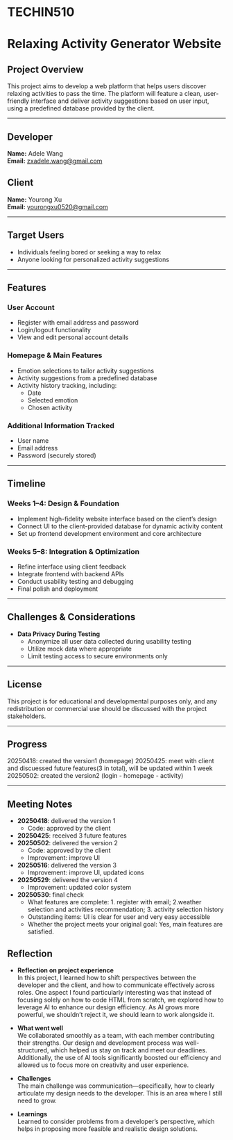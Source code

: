 # TECHIN510
# Relaxing Activity Generator Website

## Project Overview
This project aims to develop a web platform that helps users discover relaxing activities to pass the time. The platform will feature a clean, user-friendly interface and deliver activity suggestions based on user input, using a predefined database provided by the client.

---

## Developer
**Name:** Adele Wang  
**Email:** zxadele.wang@gmail.com

## Client
**Name:** Yourong Xu  
**Email:** yourongxu0520@gmail.com

---

## Target Users
- Individuals feeling bored or seeking a way to relax
- Anyone looking for personalized activity suggestions

---

## Features

### User Account
- Register with email address and password
- Login/logout functionality
- View and edit personal account details

### Homepage & Main Features
- Emotion selections to tailor activity suggestions
- Activity suggestions from a predefined database
- Activity history tracking, including:
  - Date
  - Selected emotion
  - Chosen activity

### Additional Information Tracked
- User name
- Email address
- Password (securely stored)

---

## Timeline

### Weeks 1–4: Design & Foundation
- Implement high-fidelity website interface based on the client’s design
- Connect UI to the client-provided database for dynamic activity content
- Set up frontend development environment and core architecture

### Weeks 5–8: Integration & Optimization
- Refine interface using client feedback
- Integrate frontend with backend APIs
- Conduct usability testing and debugging
- Final polish and deployment

---

## Challenges & Considerations

- **Data Privacy During Testing**
  - Anonymize all user data collected during usability testing
  - Utilize mock data where appropriate
  - Limit testing access to secure environments only

---

## License
This project is for educational and developmental purposes only, and any redistribution or commercial use should be discussed with the project stakeholders.

---

## Progress
20250418: created the version1 (homepage)
20250425: meet with client and discuessed future features(3 in total), will be updated within 1 week
20250502: created the version2 (login - homepage - activity)

---

## Meeting Notes
- **20250418**: delivered the version 1
  - Code: approved by the client 
- **20250425**: received 3 future features
- **20250502**: delivered the version 2  
  -  Code: approved by the client  
  -  Improvement: improve UI
- **20250516**: delivered the version 3   
  -  Improvement: improve UI, updated icons
- **20250529**: delivered the version 4   
  -  Improvement: updated color system
- **20250530**: final check   
  -  What features are complete: 1. register with email; 2.weather selection and activities recommendation; 3. activity selection history
  - Outstanding items: UI is clear for user and very easy accessible
  - Whether the project meets your original goal: Yes, main features are satisfied.
 
## Reflection


- **Reflection on project experience**  
  In this project, I learned how to shift perspectives between the developer and the client, and how to communicate effectively across roles. One aspect I found particularly interesting was that instead of focusing solely on how to code HTML from scratch, we explored how to leverage AI to enhance our design efficiency. As AI grows more powerful, we shouldn’t reject it, we should learn to work alongside it.

- **What went well**  
  We collaborated smoothly as a team, with each member contributing their strengths. Our design and development process was well-structured, which helped us stay on track and meet our deadlines. Additionally, the use of AI tools significantly boosted our efficiency and allowed us to focus more on creativity and user experience.

- **Challenges**  
  The main challenge was communication—specifically, how to clearly articulate my design needs to the developer. This is an area where I still need to grow.

- **Learnings**  
  Learned to consider problems from a developer’s perspective, which helps in proposing more feasible and realistic design solutions.

